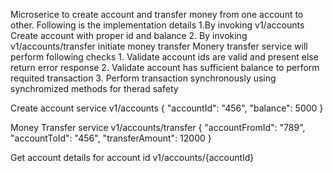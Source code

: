 Microserice to create account and transfer money from one account to other.
Following is the implementation details
1.By invoking v1/accounts Create account with proper id and balance
2. By invoking v1/accounts/transfer initiate money transfer
    Monery transfer service will perform following checks
    1. Validate account ids are valid and present else return error response
    2. Validate account has sufficient balance to perform requited transaction
    3. Perform transaction synchronously using synchromized methods for therad safety

Create account service
v1/accounts
{
    "accountId": "456",
    "balance": 5000
}

Money Transfer service
 v1/accounts/transfer
    {
    "accountFromId": "789",
    "accountToId": "456",
    "transferAmount": 12000
}

Get account details for account id
v1/accounts/{accountId}

